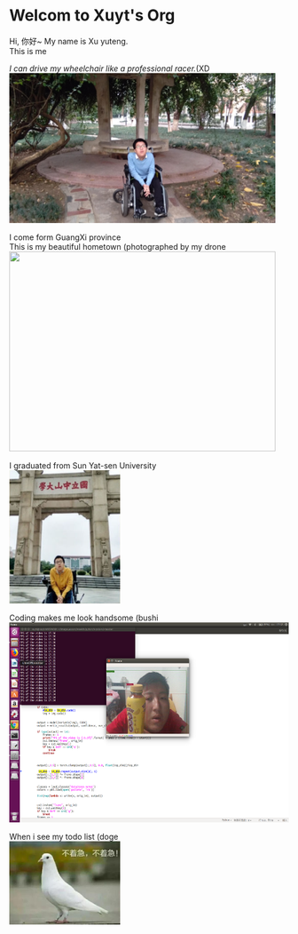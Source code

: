 # Welcom to Xuyt's Org
Hi, 你好~ My name is Xu yuteng.\
This is me

*I can drive my wheelchair like a professional racer.*(XD\
<img src="assert/me.jpg" width=480 height=270 />

I come form GuangXi province\
This is my beautiful hometown (photographed by my drone\
<img src="assert/home.jpg" width=480 height=360 />

I graduated from Sun Yat-sen University\
<img src="assert/2017中大.png" width=200 height=240 />

Coding makes me look handsome (bushi\
<img src="assert/codeandme.jpg" width=540 height=360 />

When i see my todo list (doge\
<img src="assert/gugugu.jpg" width=200 height=150 />

